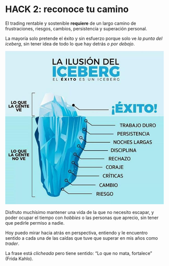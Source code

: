 # HACK 2: reconoce tu camino

El trading rentable y sostenible **requiere** de un largo camino de frustraciones, riesgos, cambios, persistencia y superación personal.

La mayoría solo pretende el éxito y sin esfuerzo porque solo ve _la punta del iceberg_, sin tener idea de todo lo que hay detrás _o por debajo_.

![](../../../.gitbook/assets/00001.jpeg)

Disfruto muchísimo mantener una vida de la que no necesito escapar, y poder ocupar el tiempo con _hobbies_ o las personas que aprecio, sin tener que pedirle permiso a nadie.

Hoy puedo mirar hacia atrás en perspectiva, entiendo y le encuentro sentido a cada una de las caídas que tuve que superar en mis años como _trader_.

La frase está _clicheada_ pero tiene sentido: “Lo que no mata, fortalece” (Frida Kahlo).
